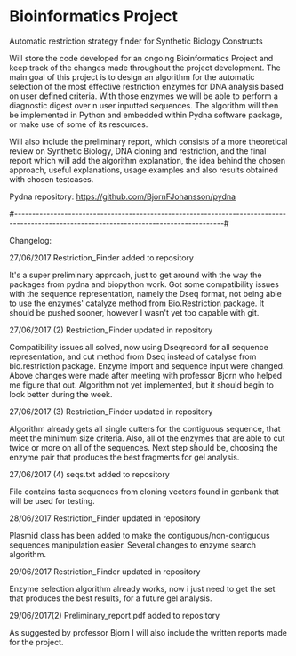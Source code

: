 # Bioinformatics Project 

Automatic restriction strategy finder for Synthetic Biology Constructs

Will store the code developed for an ongoing Bioinformatics Project and keep track of the changes made throughout the project development.
The main goal of this project is to design an algorithm for the automatic selection of the most effective restriction enzymes for DNA analysis based on user defined criteria. With those enzymes we will be able to perform a diagnostic digest over n user inputted sequences.
The algorithm will then be implemented in Python and embedded within Pydna software package, or make use of some of its resources.

Will also include the preliminary report, which consists of a more theoretical review on Synthetic Biology, DNA cloning and restriction, and the final report
which will add the algorithm explanation, the idea behind the chosen approach, useful explanations, usage examples and also results obtained with chosen testcases.

Pydna repository: https://github.com/BjornFJohansson/pydna


#----------------------------------------------------------------------------------------------------------------------------------------#


Changelog:

27/06/2017 
Restriction_Finder added to repository

It's a super preliminary approach, just to get around with the way the packages from pydna and biopython work.
Got some compatibility issues with the sequence representation, namely the Dseq format, not being able to use the  enzymes' catalyze method from Bio.Restriction package.
It should be pushed sooner, however I wasn't yet too capable with git.


27/06/2017 (2)
Restriction_Finder updated in repository

Compatibility issues all solved, now using Dseqrecord for all sequence representation, and cut method from Dseq instead of catalyse from bio.restriction package.
Enzyme import and sequence input were changed.
Above changes were made after meeting with professor Bjorn who helped me figure that out.
Algorithm not yet implemented, but it should begin to look better during the week.

27/06/2017 (3)
Restriction_Finder updated in repository

Algorithm already gets all single cutters for the contiguous sequence, that meet the minimum size criteria.
Also, all of the enzymes that are able to cut twice or more on all of the sequences.
Next step should be, choosing the enzyme pair that produces the best fragments for gel analysis.


27/06/2017 (4)
seqs.txt added to repository

File contains fasta sequences from cloning vectors found in genbank that will be used for testing.


28/06/2017 
Restriction_Finder updated in repository

Plasmid class has been added to make the contiguous/non-contiguous sequences manipulation easier.
Several changes to enzyme search algorithm.

29/06/2017 
Restriction_Finder updated in repository

Enzyme selection algorithm already works, now i just need to get the set that produces the best results, for a future gel analysis.

29/06/2017(2)
Preliminary_report.pdf added to repository

As suggested by professor Bjorn I will also include the written reports made for the project.